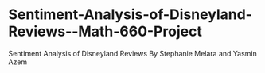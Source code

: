 # Sentiment-Analysis-of-Disneyland-Reviews--Math-660-Project
Sentiment Analysis of Disneyland Reviews By Stephanie Melara and Yasmin Azem
